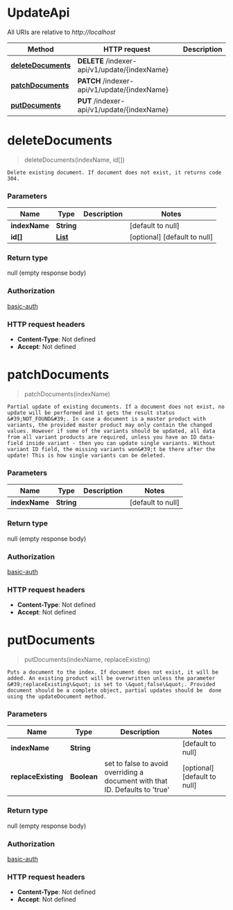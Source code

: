 # UpdateApi

All URIs are relative to *http://localhost*

Method | HTTP request | Description
------------- | ------------- | -------------
[**deleteDocuments**](UpdateApi.md#deleteDocuments) | **DELETE** /indexer-api/v1/update/{indexName} | 
[**patchDocuments**](UpdateApi.md#patchDocuments) | **PATCH** /indexer-api/v1/update/{indexName} | 
[**putDocuments**](UpdateApi.md#putDocuments) | **PUT** /indexer-api/v1/update/{indexName} | 


<a name="deleteDocuments"></a>
# **deleteDocuments**
> deleteDocuments(indexName, id\[\])



    Delete existing document. If document does not exist, it returns code 304.

### Parameters

Name | Type | Description  | Notes
------------- | ------------- | ------------- | -------------
 **indexName** | **String**|  | [default to null]
 **id\[\]** | [**List**](../Models/String.md)|  | [optional] [default to null]

### Return type

null (empty response body)

### Authorization

[basic-auth](../README.md#basic-auth)

### HTTP request headers

- **Content-Type**: Not defined
- **Accept**: Not defined

<a name="patchDocuments"></a>
# **patchDocuments**
> patchDocuments(indexName)



    Partial update of existing documents. If a document does not exist, no update will be performed and it gets the result status &#39;NOT_FOUND&#39;. In case a document is a master product with variants, the provided master product may only contain the changed values. However if some of the variants should be updated, all data from all variant products are required, unless you have an ID data-field inside variant - then you can update single variants. Without variant ID field, the missing variants won&#39;t be there after the update! This is how single variants can be deleted.

### Parameters

Name | Type | Description  | Notes
------------- | ------------- | ------------- | -------------
 **indexName** | **String**|  | [default to null]

### Return type

null (empty response body)

### Authorization

[basic-auth](../README.md#basic-auth)

### HTTP request headers

- **Content-Type**: Not defined
- **Accept**: Not defined

<a name="putDocuments"></a>
# **putDocuments**
> putDocuments(indexName, replaceExisting)



    Puts a document to the index. If document does not exist, it will be added. An existing product will be overwritten unless the parameter &#39;replaceExisting\&quot; is set to \&quot;false\&quot;. Provided document should be a complete object, partial updates should be  done using the updateDocument method.

### Parameters

Name | Type | Description  | Notes
------------- | ------------- | ------------- | -------------
 **indexName** | **String**|  | [default to null]
 **replaceExisting** | **Boolean**| set to false to avoid overriding a document with that ID. Defaults to &#39;true&#39; | [optional] [default to null]

### Return type

null (empty response body)

### Authorization

[basic-auth](../README.md#basic-auth)

### HTTP request headers

- **Content-Type**: Not defined
- **Accept**: Not defined

